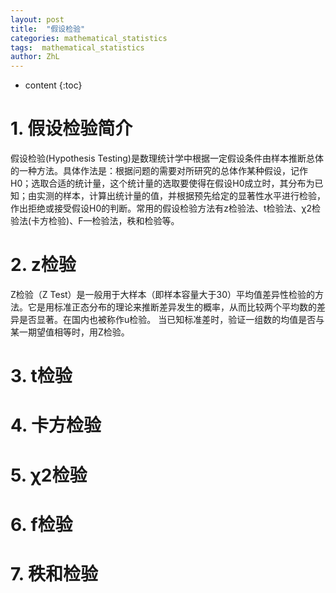 ```yaml
---
layout: post
title:  "假设检验"
categories: mathematical_statistics
tags:  mathematical_statistics
author: ZhL
---
```


* content
{:toc}

# 1. 假设检验简介

假设检验(Hypothesis Testing)是数理统计学中根据一定假设条件由样本推断总体的一种方法。具体作法是：根据问题的需要对所研究的总体作某种假设，记作H0；选取合适的统计量，这个统计量的选取要使得在假设H0成立时，其分布为已知；由实测的样本，计算出统计量的值，并根据预先给定的显著性水平进行检验，作出拒绝或接受假设H0的判断。常用的假设检验方法有z检验法、t检验法、χ2检验法(卡方检验)、F—检验法，秩和检验等。

# 2. z检验

Z检验（Z Test）是一般用于大样本（即样本容量大于30）平均值差异性检验的方法。它是用标准正态分布的理论来推断差异发生的概率，从而比较两个平均数的差异是否显著。在国内也被称作u检验。
当已知标准差时，验证一组数的均值是否与某一期望值相等时，用Z检验。


# 3. t检验


# 4. 卡方检验


# 5. χ2检验


# 6. f检验


# 7. 秩和检验
